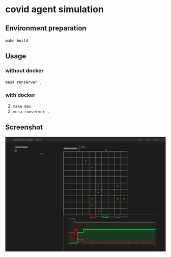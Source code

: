 # covid agent simulation

## Environment preparation
`make build`

## Usage
### without docker
`mesa runserver .`

### with docker
1. `make dev`
2. `mesa runserver .`

## Screenshot
![](imgs/simulation.png)